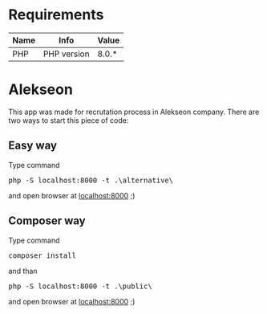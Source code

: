 <h1>Requirements</h1>
<table>
    <thead>
        <tr>
            <th>
                 Name
            </th>
            <th>
                Info
            </th>
            <th>
                 Value
            </th>
        </tr>
    </thead>
    <tbody>
        <tr>
            <td>
                 PHP
            </td>
            <td>
                PHP version
            </td>
            <td>
                8.0.*
            </td>
        </tr>
    </tbody>
</table>

<h1>Alekseon</h1>
This app was made for recrutation process in Alekseon company.
There are two ways to start this piece of code:
<h2>Easy way</h2>
Type command <pre>php -S localhost:8000 -t .\alternative\</pre> and open browser at <a href="http://localhost:8000">localhost:8000</a> ;)
<h2>Composer way</h2>
Type command <pre>composer install</pre>
and than <pre>php -S localhost:8000 -t .\public\</pre> and open browser at <a href="http://localhost:8000">localhost:8000</a> ;)